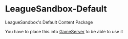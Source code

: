 # LeagueSandbox-Default
LeagueSandbox's Default Content Package

You have to place this into [GameServer](https://github.com/cleitoncarvalho/GameServer) to be able to use it
